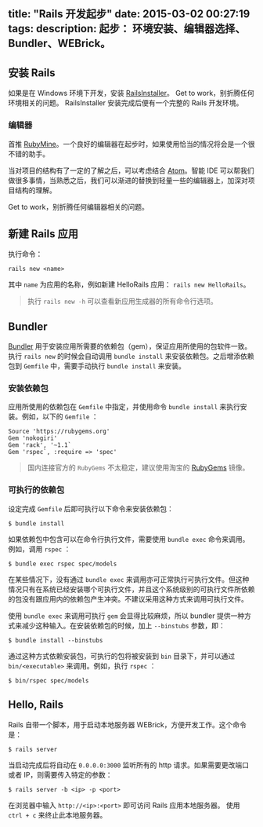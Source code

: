 title: "Rails 开发起步"
date: 2015-03-02 00:27:19
tags:
description: 起步： 环境安装、编辑器选择、Bundler、WEBrick。
---

## 安装 Rails

如果是在 Windows 环境下开发，安装 [RailsInstaller](http://railsinstaller.org/en)。
Get to work，别折腾任何环境相关的问题。  RailsInstaller 安装完成后便有一个完整的 Rails 开发环境。

### 编辑器

首推 [RubyMine](https://www.jetbrains.com/ruby/)。一个良好的编辑器在起步时，如果使用恰当的情况将会是一个很不错的助手。

当对项目的结构有了一定的了解之后，可以考虑结合 [Atom](http://atom.io/)。智能 IDE 可以帮我们做很多事情，当熟悉之后，我们可以渐进的替换到轻量一些的编辑器上，加深对项目结构的理解。

Get to work，别折腾任何编辑器相关的问题。


<!--more-->


## 新建 Rails 应用

执行命令：

```
rails new <name>
```

其中 `name` 为应用的名称，例如新建 HelloRails 应用： `rails new HelloRails`。

> 执行 `rails new -h` 可以查看新应用生成器的所有命令行选项。

## Bundler

[Bundler](http://bundler.io/) 用于安装应用所需要的依赖包（gem），保证应用所使用的包软件一致。 执行 `rails new` 的时候会自动调用 `bundle install` 来安装依赖包。之后增添依赖包到 `Gemfile` 中，需要手动执行 `bundle install` 来安装。

### 安装依赖包

应用所使用的依赖包在 `Gemfile` 中指定，并使用命令 `bundle install` 来执行安装。例如，以下的 `Gemfile` ：

```
Source 'https://rubygems.org'
Gem 'nokogiri'
Gem 'rack', '~1.1`
Gem 'rspec`, :require => 'spec'
```

> 国内连接官方的 `RubyGems` 不太稳定，建议使用淘宝的 [RubyGems](http://ruby.taobao.org/) 镜像。

### 可执行的依赖包

设定完成 `Gemfile` 后即可执行以下命令来安装依赖包：

```
$ bundle install
```

如果依赖包中包含可以在命令行执行文件，需要使用 `bundle exec` 命令来调用。例如，调用 `rspec` ：

```
$ bundle exec rspec spec/models
```

在某些情况下，没有通过 `bundle exec` 来调用亦可正常执行可执行文件。但这种情况只有在系统已经安装哪个可执行文件，并且这个系统级别的可执行文件所依赖的包没有跟应用内的依赖包产生冲突。不建议采用这种方式来调用可执行文件。

使用 `bundle exec` 来调用可执行 `gem` 会显得比较麻烦，所以 bundler 提供一种方式来减少这种输入。在安装依赖包的时候，加上 `--binstubs` 参数，即：

```
$ bundle install --binstubs
```

通过这种方式依赖安装包，可执行的包将被安装到 `bin` 目录下，并可以通过 `bin/<executable>` 来调用。例如，执行 `rspec` ：

```
$ bin/rspec spec/models
```


## Hello, Rails

Rails 自带一个脚本，用于启动本地服务器 WEBrick，方便开发工作。这个命令是：

```
$ rails server
```

当启动完成后将自动在 `0.0.0.0:3000` 监听所有的 http 请求。如果需要更改端口或者 IP，则需要传入特定的参数：

```
$ rails server -b <ip> -p <port>
```

在浏览器中输入 `http://<ip>:<port>` 即可访问 Rails 应用本地服务器。
使用 `ctrl + c` 来终止此本地服务器。
